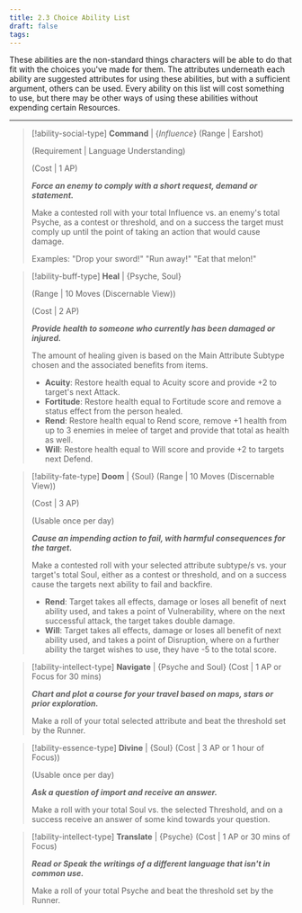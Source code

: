 ```yaml
---
title: 2.3 Choice Ability List
draft: false
tags:
---
```

These abilities are the non-standard things characters will be able to do that fit with the choices you've made for them. The attributes underneath each ability are suggested attributes for using these abilities, but with a sufficient argument, others can be used.
Every ability on this list will cost something to use, but there may be other ways of using these abilities without expending certain Resources.

---

> [!ability-social-type] **Command** | {*Influence*}
>(Range | Earshot)
>
>(Requirement | Language Understanding)
>
>(Cost | 1 AP)
>
>***Force an enemy to comply with a short request, demand or statement.***
>
>Make a contested roll with your total Influence vs. an enemy's total Psyche, as a contest or threshold, and on a success the target must comply up until the point of taking an action that would cause damage.
>
>Examples: "Drop your sword!" "Run away!" "Eat that melon!"

> [!ability-buff-type] **Heal** | {Psyche, Soul}
> 
>(Range | 10 Moves (Discernable View))
>
>(Cost | 2 AP)
>
>***Provide health to someone who currently has been damaged or injured.***
>
>The amount of healing given is based on the Main Attribute Subtype chosen and the associated benefits from items.
>
> - **Acuity**: Restore health equal to Acuity score and provide +2 to target's next Attack.
> - **Fortitude**: Restore health equal to Fortitude score and remove a status effect from the person healed.
> - **Rend**: Restore health equal to Rend score, remove +1 health from up to 3 enemies in melee of target and provide that total as health as well.
> - **Will**: Restore health equal to Will score and provide +2 to targets next Defend.

> [!ability-fate-type] **Doom** | {Soul}
>(Range | 10 Moves (Discernable View))
>
>(Cost | 3 AP)
>
>(Usable once per day)
>
>***Cause an impending action to fail, with harmful consequences for the target.***
>
>Make a contested roll with your selected attribute subtype/s vs. your target's total Soul, either as a contest or threshold, and on a success cause the targets next ability to fail and backfire.
>
> - **Rend**: Target takes all effects, damage or loses all benefit of next ability used, and takes a point of Vulnerability, where on the next successful attack, the target takes double damage.
> - **Will**: Target takes all effects, damage or loses all benefit of next ability used, and takes a point of Disruption, where on a further ability the target wishes to use, they have -5 to the total score.

> [!ability-intellect-type] **Navigate** | {Psyche and Soul}
(Cost | 1 AP or Focus for 30 mins)
>
>***Chart and plot a course for your travel based on maps, stars or prior exploration.***
>
>Make a roll of your total selected attribute and beat the threshold set by the Runner.

> [!ability-essence-type] **Divine** | {Soul}
> (Cost | 3 AP or 1 hour of Focus))
> 
> (Usable once per day)
> 
> ***Ask a question of import and receive an answer.***
> 
> Make a roll with your total Soul vs. the selected Threshold, and on a success receive an answer of some kind towards your question.

> [!ability-intellect-type] **Translate** | {Psyche}
>(Cost | 1 AP or 30 mins of Focus)
>
>***Read or Speak the writings of a different language that isn't in common use.***
>
>Make a roll of your total Psyche and beat the threshold set by the Runner.



